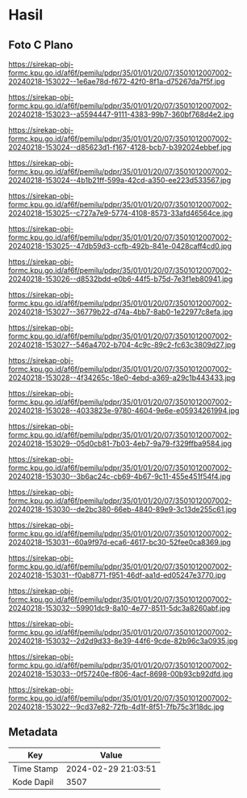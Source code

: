 # Hasil

## Foto C Plano

https://sirekap-obj-formc.kpu.go.id/af6f/pemilu/pdpr/35/01/01/20/07/3501012007002-20240218-153022--1e6ae78d-f672-42f0-8f1a-d75267da7f5f.jpg

https://sirekap-obj-formc.kpu.go.id/af6f/pemilu/pdpr/35/01/01/20/07/3501012007002-20240218-153023--a5594447-9111-4383-99b7-360bf768d4e2.jpg

https://sirekap-obj-formc.kpu.go.id/af6f/pemilu/pdpr/35/01/01/20/07/3501012007002-20240218-153024--d85623d1-f167-4128-bcb7-b392024ebbef.jpg

https://sirekap-obj-formc.kpu.go.id/af6f/pemilu/pdpr/35/01/01/20/07/3501012007002-20240218-153024--4b1b21ff-599a-42cd-a350-ee223d533567.jpg

https://sirekap-obj-formc.kpu.go.id/af6f/pemilu/pdpr/35/01/01/20/07/3501012007002-20240218-153025--c727a7e9-5774-4108-8573-33afd46564ce.jpg

https://sirekap-obj-formc.kpu.go.id/af6f/pemilu/pdpr/35/01/01/20/07/3501012007002-20240218-153025--47db59d3-ccfb-492b-841e-0428caff4cd0.jpg

https://sirekap-obj-formc.kpu.go.id/af6f/pemilu/pdpr/35/01/01/20/07/3501012007002-20240218-153026--d8532bdd-e0b6-44f5-b75d-7e3f1eb80941.jpg

https://sirekap-obj-formc.kpu.go.id/af6f/pemilu/pdpr/35/01/01/20/07/3501012007002-20240218-153027--36779b22-d74a-4bb7-8ab0-1e22977c8efa.jpg

https://sirekap-obj-formc.kpu.go.id/af6f/pemilu/pdpr/35/01/01/20/07/3501012007002-20240218-153027--546a4702-b704-4c9c-89c2-fc63c3809d27.jpg

https://sirekap-obj-formc.kpu.go.id/af6f/pemilu/pdpr/35/01/01/20/07/3501012007002-20240218-153028--4f34265c-18e0-4ebd-a369-a29c1b443433.jpg

https://sirekap-obj-formc.kpu.go.id/af6f/pemilu/pdpr/35/01/01/20/07/3501012007002-20240218-153028--4033823e-9780-4604-9e6e-e05934261994.jpg

https://sirekap-obj-formc.kpu.go.id/af6f/pemilu/pdpr/35/01/01/20/07/3501012007002-20240218-153029--05d0cb81-7b03-4eb7-9a79-f329ffba9584.jpg

https://sirekap-obj-formc.kpu.go.id/af6f/pemilu/pdpr/35/01/01/20/07/3501012007002-20240218-153030--3b6ac24c-cb69-4b67-9c11-455e451f54f4.jpg

https://sirekap-obj-formc.kpu.go.id/af6f/pemilu/pdpr/35/01/01/20/07/3501012007002-20240218-153030--de2bc380-66eb-4840-89e9-3c13de255c61.jpg

https://sirekap-obj-formc.kpu.go.id/af6f/pemilu/pdpr/35/01/01/20/07/3501012007002-20240218-153031--60a9f97d-eca6-4617-bc30-52fee0ca8369.jpg

https://sirekap-obj-formc.kpu.go.id/af6f/pemilu/pdpr/35/01/01/20/07/3501012007002-20240218-153031--f0ab8771-f951-46df-aa1d-ed05247e3770.jpg

https://sirekap-obj-formc.kpu.go.id/af6f/pemilu/pdpr/35/01/01/20/07/3501012007002-20240218-153032--59901dc9-8a10-4e77-8511-5dc3a8260abf.jpg

https://sirekap-obj-formc.kpu.go.id/af6f/pemilu/pdpr/35/01/01/20/07/3501012007002-20240218-153032--2d2d9d33-8e39-44f6-9cde-82b96c3a0935.jpg

https://sirekap-obj-formc.kpu.go.id/af6f/pemilu/pdpr/35/01/01/20/07/3501012007002-20240218-153033--0f57240e-f806-4acf-8698-00b93cb92dfd.jpg

https://sirekap-obj-formc.kpu.go.id/af6f/pemilu/pdpr/35/01/01/20/07/3501012007002-20240218-153022--9cd37e82-72fb-4d1f-8f51-7fb75c3f18dc.jpg


## Metadata

| Key        | Value               |
| ---------- | ------------------- |
| Time Stamp | 2024-02-29 21:03:51 |
| Kode Dapil | 3507                |



